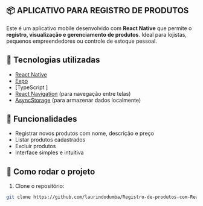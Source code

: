 ## 📦 APLICATIVO PARA REGISTRO DE PRODUTOS


Este é um aplicativo mobile desenvolvido com **React Native** que permite o **registro, visualização e gerenciamento de produtos**. Ideal para lojistas, pequenos empreendedores ou controle de estoque pessoal.

## 🚀 Tecnologias utilizadas

- [React Native](https://reactnative.dev/)
- [Expo](https://expo.dev/)
- [TypeScript ]
- [React Navigation](https://reactnavigation.org/) (para navegação entre telas)
- [AsyncStorage](https://react-native-async-storage.github.io/async-storage/) (para armazenar dados localmente)


## 📱 Funcionalidades

- Registrar novos produtos com nome, descrição e preço
- Listar produtos cadastrados
- Excluir produtos
- Interface simples e intuitiva

## 🧪 Como rodar o projeto

1. Clone o repositório:

```bash
git clone https://github.com/laurindodumba/Registro-de-produtos-com-React-Native

